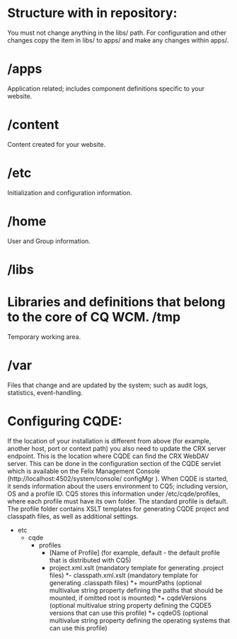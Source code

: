 
Structure with in repository:
==============================
You must not change anything in the libs/ path. For configuration and other changes
copy the item in libs/ to apps/ and make any changes within apps/.

/apps
======
Application related; includes component definitions specific to your website.

/content
==========
Content created for your website.

/etc
====
Initialization and configuration information.

/home
=====
User and Group information.

/libs
=====
Libraries and definitions that belong to the core of CQ WCM.
/tmp
=====
Temporary working area.

/var
====
Files that change and are updated by the system; such as audit logs, statistics, event-handling.

Configuring CQDE:
=================
If the location of your installation is different from above (for example, another host, port or context
path) you also need to update the CRX server endpoint. This is the location where CQDE can find
the CRX WebDAV server. This can be done in the configuration section of the CQDE servlet which
is available on the Felix Management Console (http://localhost:4502/system/console/
configMgr ).
When CQDE is started, it sends information about the users environment to CQ5; including
version, OS and a profile ID. CQ5 stores this information under /etc/cqde/profiles, where
each profile must have its own folder. The standard profile is default. The profile folder contains
XSLT templates for generating CQDE project and classpath files, as well as additional settings.

- etc
  - cqde
    - profiles
      - [Name of Profile] (for example, default - the default profile that is distributed
with CQ5)
      * project.xml.xslt (mandatory template for generating .project files)
      *- classpath.xml.xslt (mandatory template for generating .classpath files)
      *+ mountPaths (optional multivalue string property defining the paths that should be
        mounted, if omitted root is mounted)
      *+ cqdeVersions (optional multivalue string property defining the CQDE5 versions
that can use this profile)
      *+ cqdeOS (optional multivalue string property defining the operating systems that
        can use this profile)




